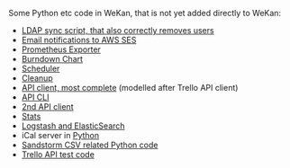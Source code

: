 Some Python etc code in WeKan, that is not yet added directly to WeKan:
- [LDAP sync script, that also correctly removes users](https://github.com/wekan/wekan/blob/main/docs/Login/ldap-sync/ldap-sync.py)
- [Email notifications to AWS SES](https://github.com/wekan/wekan/issues/3543#issuecomment-1199897164)
- [Prometheus Exporter](https://github.com/wekan/wekan-prometheus-exporter)
- [Burndown Chart](Burndown-and-Velocity-Chart)
- [Scheduler](https://github.com/wekan/wekan-scheduler)
- [Cleanup](https://github.com/wekan/wekan-cleanup)
- [API client, most complete](https://github.com/wekan/python-wekan) (modelled after Trello API client)
- [API CLI](https://github.com/wekan/wekan/blob/main/api.py)
- [2nd API client](https://github.com/wekan/wekan-python-api-client)
- [Stats](https://github.com/wekan/wekan-stats)
- [Logstash and ElasticSearch](https://github.com/wekan/wekan-logstash)
- iCal server in [Python](https://github.com/wekan/wekan-ical-server)
- [Sandstorm CSV related Python code](Wekan-Sandstorm-cards-to-CSV-using-Python)
- [Trello API test code](https://github.com/wekan/wekan/tree/main/docs/ImportExport/trello)
